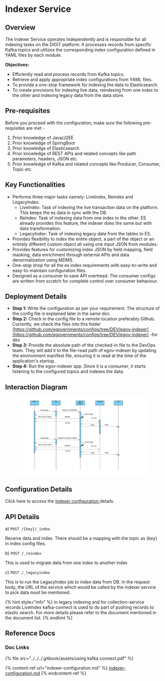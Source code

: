 # Indexer Service

## Overview <a href="#overview" id="overview"></a>

The Indexer Service operates independently and is responsible for all indexing tasks on the DIGIT platform. It processes records from specific Kafka topics and utilizes the corresponding index configuration defined in YAML files by each module.

**Objectives:**

* Efficiently read and process records from Kafka topics.
* Retrieve and apply appropriate index configurations from YAML files.
* To provide a one-stop framework for indexing the data to Elasticsearch.
* To create provisions for indexing live data, reindexing from one index to the other and indexing legacy data from the data store.

## Pre-requisites <a href="#pre-requisites" id="pre-requisites"></a>

Before you proceed with the configuration, make sure the following pre-requisites are met -

1. Prior knowledge of Java/J2EE
2. Prior knowledge of SpringBoot
3. Prior knowledge of Elasticsearch
4. Prior knowledge of REST APIs and related concepts like path parameters, headers, JSON etc.
5. Prior knowledge of Kafka and related concepts like Producer, Consumer, Topic etc.

## Key Functionalities <a href="#key-functionalities" id="key-functionalities"></a>

* Performs three major tasks namely: LiveIndex, Reindex and LegacyIndex.
  * LiveIndex: Task of indexing the live transaction data on the platform. This keeps the es data in sync with the DB.
  * Reindex: Task of indexing data from one index to the other. ES already provides this feature, the indexer does the same but with data transformation.
  * LegacyIndex: Task of indexing legacy data from the tables to ES.
* Provides flexibility to index the entire object, a part of the object or an entirely different custom object all using one input JSON from modules.
* Provides features for customizing index JSON by field mapping, field masking, data enrichment through external APIs and data denormalization using MDMS.
* One-stop shop for all the es index requirements with easy-to-write and easy-to-maintain configuration files.
* Designed as a consumer to save API overhead. The consumer configs are written from scratch for complete control over consumer behaviour.

## Deployment Details <a href="#deployment-details" id="deployment-details"></a>

* **Step 1:** Write the configuration as per your requirement. The structure of the config file is explained later in the same doc.
* **Step 2:** Check in the config file to a remote location preferably Github. Currently, we check the files into this folder [https://github.com/egovernments/configs/tree/DEV/egov-indexer](https://github.com/egovernments/configs/tree/DEV/egov-indexer) -for dev
* **Step 3:** Provide the absolute path of the checked-in file to the DevOps team. They will add it to the file-read path of egov-indexer by updating the environment manifest file, ensuring it is read at the time of the application's startup.
* **Step 4:** Run the egov-indexer app. Since it is a consumer, it starts listening to the configured topics and indexes the data.

## Interaction Diagram <a href="#interaction-diagram" id="interaction-diagram"></a>

<figure><img src="../../../.gitbook/assets/A_Indexer_flow.png" alt=""><figcaption></figcaption></figure>

## Configuration Details <a href="#configuration-details" id="configuration-details"></a>

Click here to access the [indexer configuration ](indexer-configuration.md)details.

## API Details <a href="#api-details" id="api-details"></a>

a) `POST /{key}/_index`

Receive data and index. There should be a mapping with the topic as {key} in index config files.

b) `POST /_reindex`

This is used to migrate data from one index to another index

c) `POST /_legacyindex`

This is to run the LegacyIndex job to index data from DB. In the request body, the URL of the service which would be called by the indexer service to pick data must be mentioned.

{% hint style="info" %}
In legacy indexing and for collection-service records LiveIndex kafka-connect is used to do part of pushing records to elastic search. For more details please refer to the document mentioned in the document list.
{% endhint %}

## Reference Docs <a href="#reference-docs" id="reference-docs"></a>

### Doc Links <a href="#doc-links" id="doc-links"></a>

{% file src="../../../.gitbook/assets/using kafka connect.pdf" %}

{% content-ref url="indexer-configuration.md" %}
[indexer-configuration.md](indexer-configuration.md)
{% endcontent-ref %}
